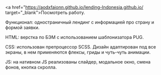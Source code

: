 <a href="https://aodxfaionn.github.io/lending-Indonesia.github.io/ target="_blank">Посмотреть работу</a>.
<p>Функционал: одностраничный лендинг с информацией про страну и формой заявки.</p>
<p>HTML: верстка по БЭМ с использованием шаблонизатора PUG.</p>
<p>CSS: использован препроцессор SCSS. Дизайн адаптирован под все экраны, в нем применяются флексы, гриды и чуть-чуть анимации.</p>
<p>JS: на нативном JS реализованы слайдер, модальное окно, смена фонов, кнопка скролла.</p>
